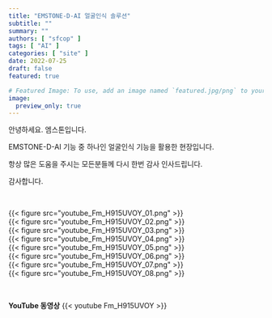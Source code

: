 ```yaml
---
title: "EMSTONE-D-AI 얼굴인식 솔루션"
subtitle: ""
summary: ""
authors: [ "sfcop" ]
tags: [ "AI" ]
categories: [ "site" ]
date: 2022-07-25
draft: false
featured: true

# Featured Image: To use, add an image named `featured.jpg/png` to your page's folder.
image:
  preview_only: true
---
```


안녕하세요. 엠스톤입니다. 

EMSTONE-D-AI 기능 중 하나인 얼굴인식 기능을 활용한 현장입니다. 

항상 많은 도움을 주시는 모든분들께 다시 한번 감사 인사드립니다.

감사합니다.


&nbsp;

<div class="container"><div class="row no-gutters">
<div class="col-sm-6">{{< figure src="youtube_Fm_H915UVOY_01.png" >}}</div>
<div class="col-sm-6">{{< figure src="youtube_Fm_H915UVOY_02.png" >}}</div>
<div class="col-sm-6">{{< figure src="youtube_Fm_H915UVOY_03.png" >}}</div>
<div class="col-sm-6">{{< figure src="youtube_Fm_H915UVOY_04.png" >}}</div>
<div class="col-sm-6">{{< figure src="youtube_Fm_H915UVOY_05.png" >}}</div>
<div class="col-sm-6">{{< figure src="youtube_Fm_H915UVOY_06.png" >}}</div>
<div class="col-sm-6">{{< figure src="youtube_Fm_H915UVOY_07.png" >}}</div>
<div class="col-sm-6">{{< figure src="youtube_Fm_H915UVOY_08.png" >}}</div>
</div></div>

&nbsp;

**YouTube 동영상**
{{< youtube Fm_H915UVOY >}}



